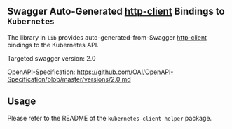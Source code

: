 ## Swagger Auto-Generated [http-client](https://www.stackage.org/lts-9.0/package/http-client-0.5.7.0) Bindings to `Kubernetes` 

The library in `lib` provides auto-generated-from-Swagger [http-client](https://www.stackage.org/lts-9.0/package/http-client-0.5.7.0) bindings to the Kubernetes API.

Targeted swagger version: 2.0

OpenAPI-Specification: https://github.com/OAI/OpenAPI-Specification/blob/master/versions/2.0.md

## Usage

Please refer to the README of the `kubernetes-client-helper` package.
